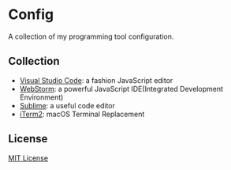 # Config

A collection of my programming tool configuration.

## Collection

- [Visual Studio Code](https://code.visualstudio.com/): a fashion JavaScript editor
- [WebStorm](https://www.jetbrains.com/webstorm/): a powerful JavaScript IDE(Integrated Development Environment) 
- [Sublime](https://www.sublimetext.com/): a useful code editor
- [iTerm2](https://www.iterm2.com/): macOS Terminal Replacement

## License

[MIT License](https://opensource.org/licenses/MIT)
